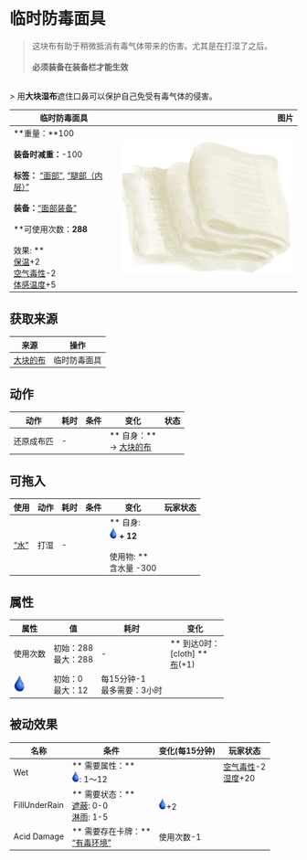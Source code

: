 # 临时防毒面具  
> 这块布有助于稍微抵消有毒气体带来的伤害。尤其是在打湿了之后。<br><br><b>必须装备在装备栏才能生效</b>  
<br>  
> 用<b>大块湿布</b>遮住口鼻可以保护自己免受有毒气体的侵害。  
  
  临时防毒面具  |   图片   
 ----  |  ----:   
 **重量：**100<br><br>**装备时减重：**-100<br><br>**标签：**	[“面部”](tag_Mask.md), [“腿部（内层）”](tag_Clothing.md)<br><br>**装备：**[“面部装备”](eTag_Mask.md)<br><br>**可使用次数：**288<br><br>** 效果: **<br>[保温](InsulationCold.md)+2<br>[空气毒性](AirToxicity.md)-2<br>[体感温度](TemperaturePerceived.md)+5  |  <img decoding="async" src="Sprite/MakeshiftMask.png" href="a.md" style="max-width:300px;max-height:300px;">   
  
## 获取来源  
来源  |  操作  
----  |  ----  
[大块的布](ClothLarge.md)  |  临时防毒面具  
## 动作  
动作  |  耗时  |  条件  |  变化  |  状态  
----  |  ----  |  ----  |  ----  |  ----  
还原成布匹<br>  |  -  |    |  ** 自身：**<br>→ [大块的布](ClothLarge.md)  |    
## 可拖入  
使用  |  动作  |  耗时  |  条件  |  变化  |  玩家状态  
----  |  ----  |  ----  |  ----  |  ----  |  ----  
[“水”](tag_WaterAny.md)  |  打湿<br>  |  -  |    |  ** 自身: **<br><img decoding="async" src="Sprite/Thirst.png" href="a.md" style="max-width:20px;max-height:20px;"> + 12<br><br>** 使用物: **<br>含水量  -300  |    
## 属性   
属性  |  值  |  耗时  |  变化  
----  |  ----  |  ----  |  ----  
使用次数  |  初始：288<br>最大：288  |  -  |  ** 到达0时： **<br>** [cloth] **<br>  [布](Cloth.md)(+1)<br>  
<img decoding="async" src="Sprite/Thirst.png" href="a.md" style="max-width:30px;max-height:30px;">  |  初始：0<br>最大：12  |  每15分钟-1<br>最多需要：3小时  |    
## 被动效果  
名称  |  条件  |  变化(每15分钟)  |  玩家状态  
----  |  ----  |  ----  |  ----  
Wet  |  ** 需要属性：**<br><img decoding="async" src="Sprite/Thirst.png" href="a.md" style="max-width:20px;max-height:20px;">: 1～12  |    |  [空气毒性](AirToxicity.md)-2<br>[湿度](Wetness.md)+20  
FillUnderRain  |  ** 需要状态：**<br>[遮蔽](Sheltered.md): 0-0<br>[淋雨](RainExposure.md): 1-5  |  <img decoding="async" src="Sprite/Thirst.png" href="a.md" style="max-width:20px;max-height:20px;">+2  |    
Acid Damage  |  ** 需要存在卡牌：**<br>[“有毒环境”](tag_EnvToxic.md)  |  使用次数-1  |    


<script>document.title="临时防毒面具 - 卡牌生存百科 Card Survival Wiki";</script>